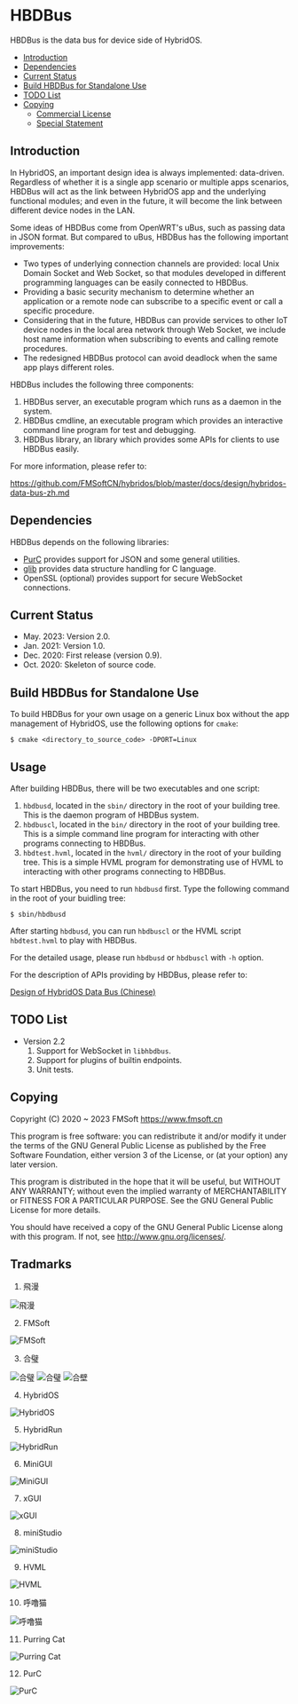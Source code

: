 # HBDBus

HBDBus is the data bus for device side of HybridOS.

- [Introduction](#introduction)
- [Dependencies](#dependencies)
- [Current Status](#current-status)
- [Build HBDBus for Standalone Use](#build-hbdbus-for-standalone-use)
- [TODO List](#todo-list)
- [Copying](#copying)
   + [Commercial License](#commercial-license)
   + [Special Statement](#special-statement)

## Introduction

In HybridOS, an important design idea is always implemented: data-driven.
Regardless of whether it is a single app scenario or multiple apps scenarios,
HBDBus will act as the link between HybridOS app and the underlying functional
modules; and even in the future, it will become the link between different
device nodes in the LAN.

Some ideas of HBDBus come from OpenWRT's uBus, such as passing data in JSON format.
But compared to uBus, HBDBus has the following important improvements:

- Two types of underlying connection channels are provided: local Unix Domain Socket
  and Web Socket, so that modules developed in different programming languages can
  be easily connected to HBDBus.
- Providing a basic security mechanism to determine whether an application or a remote
  node can subscribe to a specific event or call a specific procedure.
- Considering that in the future, HBDBus can provide services to other IoT device nodes
  in the local area network through Web Socket, we include host name
  information when subscribing to events and calling remote procedures.
- The redesigned HBDBus protocol can avoid deadlock when the same app plays
  different roles.

HBDBus includes the following three components:

1. HBDBus server, an executable program which runs as a daemon in the system.
1. HBDBus cmdline, an executable program which provides an interactive command line program
   for test and debugging.
1. HBDBus library, an library which provides some APIs for clients to use HBDBus easily.

For more information, please refer to:

<https://github.com/FMSoftCN/hybridos/blob/master/docs/design/hybridos-data-bus-zh.md>

## Dependencies

HBDBus depends on the following libraries:

- [PurC](https://github.com/HVML/PurC) provides support for JSON and some general utilities.
- [glib](https://github.com/GNOME/glib) provides data structure handling for C language.
- OpenSSL (optional) provides support for secure WebSocket connections.

## Current Status

- May. 2023: Version 2.0.
- Jan. 2021: Version 1.0.
- Dec. 2020: First release (version 0.9).
- Oct. 2020: Skeleton of source code.

## Build HBDBus for Standalone Use

To build HBDBus for your own usage on a generic Linux box without
the app management of HybridOS, use the following options for `cmake`:

```console
$ cmake <directory_to_source_code> -DPORT=Linux
```

## Usage

After building HBDBus, there will be two executables and one script:

1. `hbdbusd`, located in the `sbin/` directory in the root of your building tree.
   This is the daemon program of HBDBus system.
1. `hbdbuscl`, located in the `bin/` directory in the root of your building tree.
   This is a simple command line program for interacting with other programs
   connecting to HBDBus.
1. `hbdtest.hvml`, located in the `hvml/` directory in the root of your building tree.
   This is a simple HVML program for demonstrating use of HVML to interacting
   with other programs connecting to HBDBus.

To start HBDBus, you need to run `hbdbusd` first. Type the following command
in the root of your buidling tree:

```console
$ sbin/hbdbusd
```

After starting `hbdbusd`, you can run `hbdbuscl` or the HVML script `hbdtest.hvml`
to play with HBDBus.

For the detailed usage, please run `hbdbusd` or `hbdbuscl` with `-h` option.

For the description of APIs providing by HBDBus, please refer to:

[Design of HybridOS Data Bus (Chinese)](https://github.com/HybridOS2/Documents/blob/master/zh/hybridos-design-data-bus-zh.md)

## TODO List

- Version 2.2
   1. Support for WebSocket in `libhbdbus`.
   1. Support for plugins of builtin endpoints.
   1. Unit tests.

## Copying

Copyright (C) 2020 ~ 2023 FMSoft <https://www.fmsoft.cn>

This program is free software: you can redistribute it and/or modify
it under the terms of the GNU General Public License as published by
the Free Software Foundation, either version 3 of the License, or
(at your option) any later version.

This program is distributed in the hope that it will be useful,
but WITHOUT ANY WARRANTY; without even the implied warranty of
MERCHANTABILITY or FITNESS FOR A PARTICULAR PURPOSE.  See the
GNU General Public License for more details.

You should have received a copy of the GNU General Public License
along with this program.  If not, see <http://www.gnu.org/licenses/>.

## Tradmarks

1) 飛漫

![飛漫](https://www.fmsoft.cn/application/files/cache/thumbnails/87f47bb9aeef9d6ecd8e2ffa2f0e2cb6.jpg)

2) FMSoft

![FMSoft](https://www.fmsoft.cn/application/files/cache/thumbnails/44a50f4b2a07e2aef4140a23d33f164e.jpg)

3) 合璧

![合璧](https://www.fmsoft.cn/application/files/4716/1180/1904/256132.jpg)
![合璧](https://www.fmsoft.cn/application/files/cache/thumbnails/9c57dee9df8a6d93de1c6f3abe784229.jpg)
![合壁](https://www.fmsoft.cn/application/files/cache/thumbnails/f59f58830eccd57e931f3cb61c4330ed.jpg)

4) HybridOS

![HybridOS](https://www.fmsoft.cn/application/files/cache/thumbnails/5a85507f3d48cbfd0fad645b4a6622ad.jpg)

5) HybridRun

![HybridRun](https://www.fmsoft.cn/application/files/cache/thumbnails/84934542340ed662ef99963a14cf31c0.jpg)

6) MiniGUI

![MiniGUI](https://www.fmsoft.cn/application/files/cache/thumbnails/54e87b0c49d659be3380e207922fff63.jpg)

7) xGUI

![xGUI](https://www.fmsoft.cn/application/files/cache/thumbnails/7fbcb150d7d0747e702fd2d63f20017e.jpg)

8) miniStudio

![miniStudio](https://www.fmsoft.cn/application/files/cache/thumbnails/82c3be63f19c587c489deb928111bfe2.jpg)

9) HVML

![HVML](https://www.fmsoft.cn/application/files/8116/1931/8777/HVML256132.jpg)

10) 呼噜猫

![呼噜猫](https://www.fmsoft.cn/application/files/8416/1931/8781/256132.jpg)

11) Purring Cat

![Purring Cat](https://www.fmsoft.cn/application/files/2816/1931/9258/PurringCat256132.jpg)

12) PurC

![PurC](https://www.fmsoft.cn/application/files/5716/2813/0470/PurC256132.jpg)

[Beijing FMSoft Technologies Co., Ltd.]: https://www.fmsoft.cn
[FMSoft Technologies]: https://www.fmsoft.cn
[FMSoft]: https://www.fmsoft.cn
[HybridOS Official Site]: https://hybridos.fmsoft.cn
[HybridOS]: https://hybridos.fmsoft.cn

[HVML]: https://github.com/HVML
[Vincent Wei]: https://github.com/VincentWei
[MiniGUI]: https://github.com/VincentWei/minigui

